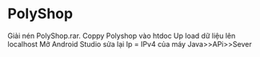 # PolyShop
Giải nén PolyShop.rar. 
Coppy Polyshop vào htdoc
Up load dữ liệu lên localhost
Mở Android Studio sửa lại Ip = IPv4 của máy Java>>APi>>Sever 
